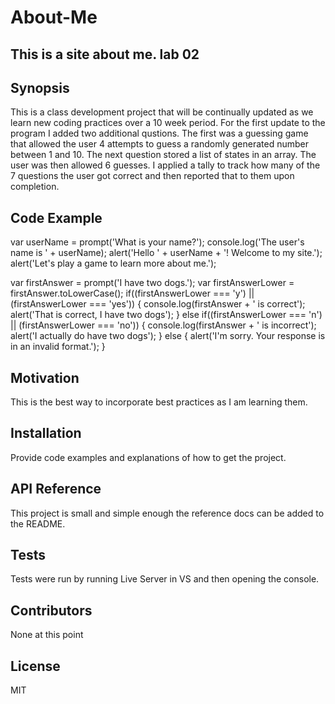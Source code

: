 # About-Me
## This is a site about me. lab 02 ##
## Synopsis ##

This is a class development project that will be continually updated as we learn new coding practices over a 10 week period.
For the first update to the program I added two additional qustions. The first was a guessing game that allowed the user 4 attempts to guess a randomly generated number between 1 and 10. The next question stored a list of states in an array. The user was then allowed 6 guesses. I applied a tally to track how many of the 7 questions the user got correct and then reported that to them upon completion.

## Code Example ##

var userName = prompt('What is your name?');
console.log('The user\'s name is ' + userName);
alert('Hello ' + userName + '! Welcome to my site.');
alert('Let\'s play a game to learn more about me.');

var firstAnswer = prompt('I have two dogs.');
var firstAnswerLower = firstAnswer.toLowerCase();
if((firstAnswerLower === 'y') || (firstAnswerLower === 'yes'))
{
  console.log(firstAnswer + ' is correct');
  alert('That is correct, I have two dogs');
}
else if((firstAnswerLower === 'n') || (firstAnswerLower === 'no'))
{
  console.log(firstAnswer + ' is incorrect');
  alert('I actually do have two dogs');
}
else {
  alert('I\'m sorry. Your response is in an invalid format.');
}

## Motivation ##

This is the best way to incorporate best practices as I am learning them.

## Installation ##

Provide code examples and explanations of how to get the project.

## API Reference ##

This project is small and simple enough the reference docs can be added to the README.

## Tests ##

Tests were run by running Live Server in VS and then opening the console.

## Contributors ##

None at this point

## License ##

MIT 